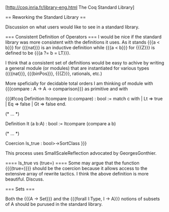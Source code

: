 [http://coq.inria.fr/library-eng.html The Coq Standard Library]

== Reworking the Standard Library ==

Discussion on what users would like to see in a standard library.

=== Consistent Definition of Operators ===
I would be nice if the standard library was more consistent with the definitions it uses.  As it stands {{{a < b}}} for {{{nat}}} is an inductive definition while {{{a < b}}} for {{{Z}}} is defined to be {{{a ?= b = LT}}}.

I think that a consistent set of definitions would be easy to achive by writing a general module (or modules) that are instantiated for various types ({{{nat}}}, {{{binPos}}}, {{{Z}}}, rationals, etc.)

More speficially for decidable total orders I am thinking of module with {{{compare : A -> A -> comparison}}} as primitive and with

{{{#!coq
Definition ltcompare (c:compare) : bool :=
match c with
| Lt => true
| Eq => false
| Gt => false
end.

(* ... *)

Definition lt (a b:A) : bool := ltcompare (compare a b)

(* ... *)

Coercion Is_true : bool>->SortClass
}}}

This process uses SmallScaleReflection advocated by GeorgesGonthier.

==== Is_true vs (true=) ====
Some may argue that the function {{{(true=)}}} should be the coercion because it allows access to the extensive array of rewrite tactics.  I think the above definition is more beautiful.  Discuss.

=== Sets ===

Both the {{{A -> Set}}} and the {{{forall I:Type, I -> A}}} notions of subsets of A should be purused in the standard library.
